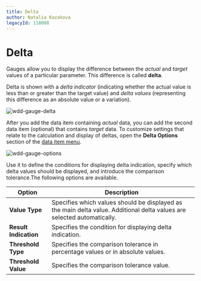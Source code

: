 ```yaml
---
title: Delta
author: Natalia Kazakova
legacyId: 118008
---
```

# Delta
Gauges allow you to display the difference between the _actual_ and _target_ values of a particular parameter. This difference is called **delta**.

Delta is shown with a _delta indicator_ (indicating whether the actual value is less than or greater than the target value) and _delta values_ (representing this difference as an absolute value or a variation).

![wdd-gauge-delta](../../../../images/img125316.png)

After you add the data item containing _actual_ data, you can add the second data item (optional) that contains _target_ data. To customize settings that relate to the calculation and display of deltas, open the **Delta Options** section of the [data item menu](../../ui-elements/data-item-menu.md).

![wdd-gauge-options](../../../../images/img125312.png)

Use it to define the conditions for displaying delta indication, specify which delta values should be displayed, and introduce the comparison tolerance.The following options are available.

| Option | Description |
|---|---|
| **Value Type** | Specifies which values should be displayed as the main delta value. Additional delta values are selected automatically. |
| **Result Indication** | Specifies the condition for displaying delta indication. |
| **Threshold Type** | Specifies the comparison tolerance in percentage values or in absolute values. |
| **Threshold Value** | Specifies the comparison tolerance value. |